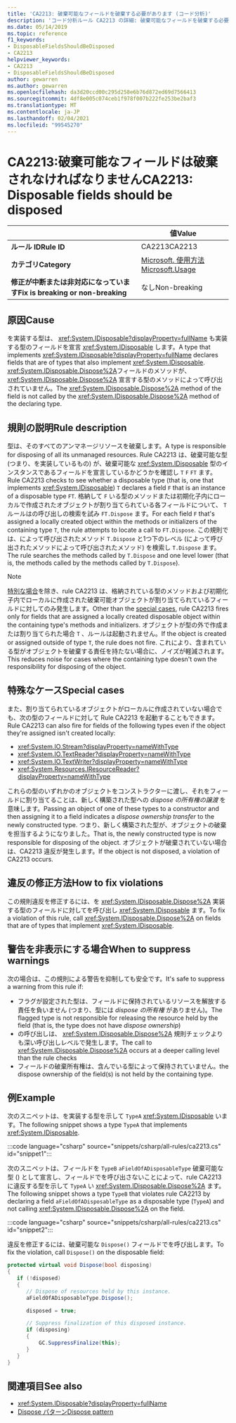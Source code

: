 ```yaml
---
title: 'CA2213: 破棄可能なフィールドを破棄する必要があります (コード分析)'
description: 'コード分析ルール CA2213 の詳細: 破棄可能なフィールドを破棄する必要があります'
ms.date: 05/14/2019
ms.topic: reference
f1_keywords:
- DisposableFieldsShouldBeDisposed
- CA2213
helpviewer_keywords:
- CA2213
- DisposableFieldsShouldBeDisposed
author: gewarren
ms.author: gewarren
ms.openlocfilehash: da3d20ccd00c295d258e6b76d872ed69d7566413
ms.sourcegitcommit: 4df8e005c074ceb1f978f007b222fe253be2baf3
ms.translationtype: MT
ms.contentlocale: ja-JP
ms.lasthandoff: 02/04/2021
ms.locfileid: "99545270"
---
```

# <a name="ca2213-disposable-fields-should-be-disposed"></a><span data-ttu-id="e0740-103">CA2213:破棄可能なフィールドは破棄されなければなりません</span><span class="sxs-lookup"><span data-stu-id="e0740-103">CA2213: Disposable fields should be disposed</span></span>

| | <span data-ttu-id="e0740-104">値</span><span class="sxs-lookup"><span data-stu-id="e0740-104">Value</span></span> |
|-|-|
| <span data-ttu-id="e0740-105">**ルール ID**</span><span class="sxs-lookup"><span data-stu-id="e0740-105">**Rule ID**</span></span> |<span data-ttu-id="e0740-106">CA2213</span><span class="sxs-lookup"><span data-stu-id="e0740-106">CA2213</span></span>|
| <span data-ttu-id="e0740-107">**カテゴリ**</span><span class="sxs-lookup"><span data-stu-id="e0740-107">**Category**</span></span> |[<span data-ttu-id="e0740-108">Microsoft. 使用方法</span><span class="sxs-lookup"><span data-stu-id="e0740-108">Microsoft.Usage</span></span>](usage-warnings.md)|
| <span data-ttu-id="e0740-109">**修正が中断または非対応になっています**</span><span class="sxs-lookup"><span data-stu-id="e0740-109">**Fix is breaking or non-breaking**</span></span> |<span data-ttu-id="e0740-110">なし</span><span class="sxs-lookup"><span data-stu-id="e0740-110">Non-breaking</span></span>|

## <a name="cause"></a><span data-ttu-id="e0740-111">原因</span><span class="sxs-lookup"><span data-stu-id="e0740-111">Cause</span></span>

<span data-ttu-id="e0740-112">を実装する型は、 <xref:System.IDisposable?displayProperty=fullName> も実装する型のフィールドを宣言 <xref:System.IDisposable> します。</span><span class="sxs-lookup"><span data-stu-id="e0740-112">A type that implements <xref:System.IDisposable?displayProperty=fullName> declares fields that are of types that also implement <xref:System.IDisposable>.</span></span> <span data-ttu-id="e0740-113"><xref:System.IDisposable.Dispose%2A>フィールドのメソッドが、 <xref:System.IDisposable.Dispose%2A> 宣言する型のメソッドによって呼び出されていません。</span><span class="sxs-lookup"><span data-stu-id="e0740-113">The <xref:System.IDisposable.Dispose%2A> method of the field is not called by the <xref:System.IDisposable.Dispose%2A> method of the declaring type.</span></span>

## <a name="rule-description"></a><span data-ttu-id="e0740-114">規則の説明</span><span class="sxs-lookup"><span data-stu-id="e0740-114">Rule description</span></span>

<span data-ttu-id="e0740-115">型は、そのすべてのアンマネージリソースを破棄します。</span><span class="sxs-lookup"><span data-stu-id="e0740-115">A type is responsible for disposing of all its unmanaged resources.</span></span> <span data-ttu-id="e0740-116">Rule CA2213 は、破棄可能な型 (つまり、を実装しているもの) が、破棄可能な <xref:System.IDisposable> 型のインスタンスであるフィールドを宣言しているかどうかを確認し `T` `F` `FT` ます。</span><span class="sxs-lookup"><span data-stu-id="e0740-116">Rule CA2213 checks to see whether a disposable type (that is, one that implements <xref:System.IDisposable>) `T` declares a field `F` that is an instance of a disposable type `FT`.</span></span> <span data-ttu-id="e0740-117">格納して `F` いる型のメソッドまたは初期化子内にローカルで作成されたオブジェクトが割り当てられている各フィールドについて、 `T` ルールはの呼び出しの検索を試み `FT.Dispose` ます。</span><span class="sxs-lookup"><span data-stu-id="e0740-117">For each field `F` that's assigned a locally created object within the methods or initializers of the containing type `T`, the rule attempts to locate a call to `FT.Dispose`.</span></span> <span data-ttu-id="e0740-118">この規則では、によって呼び出されたメソッド `T.Dispose` と1つ下のレベル (によって呼び出されたメソッドによって呼び出されたメソッド) を検索し `T.Dispose` ます。</span><span class="sxs-lookup"><span data-stu-id="e0740-118">The rule searches the methods called by `T.Dispose` and one level lower (that is, the methods called by the methods called by `T.Dispose`).</span></span>

> [!NOTE]
> <span data-ttu-id="e0740-119">[特別な場合](#special-cases)を除き、rule CA2213 は、格納されている型のメソッドおよび初期化子内でローカルに作成された破棄可能オブジェクトが割り当てられているフィールドに対してのみ発生します。</span><span class="sxs-lookup"><span data-stu-id="e0740-119">Other than the [special cases](#special-cases), rule CA2213 fires only for fields that are assigned a locally created disposable object within the containing type's methods and initializers.</span></span> <span data-ttu-id="e0740-120">オブジェクトが型の外で作成または割り当てられた場合 `T` 、ルールは起動されません。</span><span class="sxs-lookup"><span data-stu-id="e0740-120">If the object is created or assigned outside of type `T`, the rule does not fire.</span></span> <span data-ttu-id="e0740-121">これにより、含まれている型がオブジェクトを破棄する責任を持たない場合に、ノイズが軽減されます。</span><span class="sxs-lookup"><span data-stu-id="e0740-121">This reduces noise for cases where the containing type doesn't own the responsibility for disposing of the object.</span></span>

## <a name="special-cases"></a><span data-ttu-id="e0740-122">特殊なケース</span><span class="sxs-lookup"><span data-stu-id="e0740-122">Special cases</span></span>

<span data-ttu-id="e0740-123">また、割り当てられているオブジェクトがローカルに作成されていない場合でも、次の型のフィールドに対して Rule CA2213 を起動することもできます。</span><span class="sxs-lookup"><span data-stu-id="e0740-123">Rule CA2213 can also fire for fields of the following types even if the object they're assigned isn't created locally:</span></span>

- <xref:System.IO.Stream?displayProperty=nameWithType>
- <xref:System.IO.TextReader?displayProperty=nameWithType>
- <xref:System.IO.TextWriter?displayProperty=nameWithType>
- <xref:System.Resources.IResourceReader?displayProperty=nameWithType>

<span data-ttu-id="e0740-124">これらの型のいずれかのオブジェクトをコンストラクターに渡し、それをフィールドに割り当てることは、新しく構築された型への *dispose の所有権の譲渡* を意味します。</span><span class="sxs-lookup"><span data-stu-id="e0740-124">Passing an object of one of these types to a constructor and then assigning it to a field indicates a *dispose ownership transfer* to the newly constructed type.</span></span> <span data-ttu-id="e0740-125">つまり、新しく構築された型が、オブジェクトの破棄を担当するようになりました。</span><span class="sxs-lookup"><span data-stu-id="e0740-125">That is, the newly constructed type is now responsible for disposing of the object.</span></span> <span data-ttu-id="e0740-126">オブジェクトが破棄されていない場合は、CA2213 違反が発生します。</span><span class="sxs-lookup"><span data-stu-id="e0740-126">If the object is not disposed, a violation of CA2213 occurs.</span></span>

## <a name="how-to-fix-violations"></a><span data-ttu-id="e0740-127">違反の修正方法</span><span class="sxs-lookup"><span data-stu-id="e0740-127">How to fix violations</span></span>

<span data-ttu-id="e0740-128">この規則違反を修正するには、を <xref:System.IDisposable.Dispose%2A> 実装する型のフィールドに対してを呼び出し <xref:System.IDisposable> ます。</span><span class="sxs-lookup"><span data-stu-id="e0740-128">To fix a violation of this rule, call <xref:System.IDisposable.Dispose%2A> on fields that are of types that implement <xref:System.IDisposable>.</span></span>

## <a name="when-to-suppress-warnings"></a><span data-ttu-id="e0740-129">警告を非表示にする場合</span><span class="sxs-lookup"><span data-stu-id="e0740-129">When to suppress warnings</span></span>

<span data-ttu-id="e0740-130">次の場合は、この規則による警告を抑制しても安全です。</span><span class="sxs-lookup"><span data-stu-id="e0740-130">It's safe to suppress a warning from this rule if:</span></span>

- <span data-ttu-id="e0740-131">フラグが設定された型は、フィールドに保持されているリソースを解放する責任を負いません (つまり、型には *dispose の所有権* がありません)。</span><span class="sxs-lookup"><span data-stu-id="e0740-131">The flagged type is not responsible for releasing the resource held by the field (that is, the type does not have *dispose ownership*)</span></span>
- <span data-ttu-id="e0740-132">の呼び出しは、 <xref:System.IDisposable.Dispose%2A> 規則チェックよりも深い呼び出しレベルで発生します。</span><span class="sxs-lookup"><span data-stu-id="e0740-132">The call to <xref:System.IDisposable.Dispose%2A> occurs at a deeper calling level than the rule checks</span></span>
- <span data-ttu-id="e0740-133">フィールドの破棄所有権は、含んでいる型によって保持されていません。</span><span class="sxs-lookup"><span data-stu-id="e0740-133">the dispose ownership of the field(s) is not held by the containing type.</span></span>

## <a name="example"></a><span data-ttu-id="e0740-134">例</span><span class="sxs-lookup"><span data-stu-id="e0740-134">Example</span></span>

<span data-ttu-id="e0740-135">次のスニペットは、を実装する型を示して `TypeA` <xref:System.IDisposable> います。</span><span class="sxs-lookup"><span data-stu-id="e0740-135">The following snippet shows a type `TypeA` that implements <xref:System.IDisposable>.</span></span>

:::code language="csharp" source="snippets/csharp/all-rules/ca2213.cs" id="snippet1":::

<span data-ttu-id="e0740-136">次のスニペットは、フィールドを `TypeB` `aFieldOfADisposableType` 破棄可能な型 () として宣言し、フィールドでを呼び出さないことによって、rule CA2213 に違反する型を示して `TypeA` い <xref:System.IDisposable.Dispose%2A> ます。</span><span class="sxs-lookup"><span data-stu-id="e0740-136">The following snippet shows a type `TypeB` that violates rule CA2213 by declaring a field `aFieldOfADisposableType` as a disposable type (`TypeA`) and not calling <xref:System.IDisposable.Dispose%2A> on the field.</span></span>

:::code language="csharp" source="snippets/csharp/all-rules/ca2213.cs" id="snippet2":::

<span data-ttu-id="e0740-137">違反を修正するには、破棄可能な `Dispose()` フィールドでを呼び出します。</span><span class="sxs-lookup"><span data-stu-id="e0740-137">To fix the violation, call `Dispose()` on the disposable field:</span></span>

```csharp
protected virtual void Dispose(bool disposing)
{
   if (!disposed)
   {
      // Dispose of resources held by this instance.
      aFieldOfADisposableType.Dispose();

      disposed = true;

      // Suppress finalization of this disposed instance.
      if (disposing)
      {
          GC.SuppressFinalize(this);
      }
   }
}
```

## <a name="see-also"></a><span data-ttu-id="e0740-138">関連項目</span><span class="sxs-lookup"><span data-stu-id="e0740-138">See also</span></span>

- <xref:System.IDisposable?displayProperty=fullName>
- [<span data-ttu-id="e0740-139">Dispose パターン</span><span class="sxs-lookup"><span data-stu-id="e0740-139">Dispose pattern</span></span>](../../../standard/garbage-collection/implementing-dispose.md)
